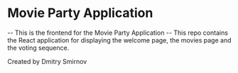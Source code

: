 # Movie Party Application

-- This is the frontend for the Movie Party Application
-- This repo contains the React application for displaying the welcome page, the movies page and the voting sequence. 

Created by Dmitry Smirnov

